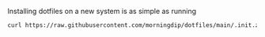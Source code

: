Installing dotfiles on a new system is as simple as running

```zsh
curl https://raw.githubusercontent.com/morningdip/dotfiles/main/.init.zsh | zsh
```
